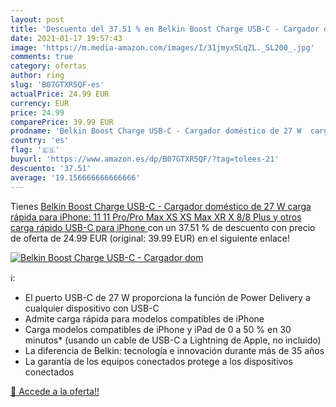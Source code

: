 ```yaml
---
layout: post
title: 'Descuento del 37.51 % en Belkin Boost Charge USB-C - Cargador dom'
date: 2021-01-17 19:57:43
image: 'https://m.media-amazon.com/images/I/31jmyxSLqZL._SL200_.jpg'
comments: true
category: ofertas
author: ring
slug: 'B07GTXR5QF-es'
actualPrice: 24.99 EUR
currency: EUR
price: 24.99
comparePrice: 39.99 EUR
prodname: 'Belkin Boost Charge USB-C - Cargador doméstico de 27 W  carga rápida para iPhone: 11  11 Pro/Pro Max  XS  XS Max  XR  X  8/8 Plus y otros  carga rápido USB-C para iPhone '
country: 'es'
flag: '🇪🇸'
buyurl: 'https://www.amazon.es/dp/B07GTXR5QF/?tag=tolees-21'
descuento: '37.51'
average: '19.156666666666666'
---
```


Tienes [Belkin Boost Charge USB-C - Cargador doméstico de 27 W  carga rápida para iPhone: 11  11 Pro/Pro Max  XS  XS Max  XR  X  8/8 Plus y otros  carga rápido USB-C para iPhone ](https://www.amazon.es/dp/B07GTXR5QF/?tag=tolees-21) con un 37.51 % de descuento con precio de oferta de 24.99 EUR (original: 39.99 EUR) en el siguiente enlace!

[![Belkin Boost Charge USB-C - Cargador dom](https://m.media-amazon.com/images/I/31jmyxSLqZL._SL200_.jpg)](https://www.amazon.es/dp/B07GTXR5QF/?tag=tolees-21)

ℹ️:

- El puerto USB-C de 27 W proporciona la función de Power Delivery a cualquier dispositivo con USB-C
- Admite carga rápida para modelos compatibles de iPhone
- Carga modelos compatibles de iPhone y iPad de 0 a 50 % en 30 minutos* (usando un cable de USB-C a Lightning de Apple, no incluido)
- La diferencia de Belkin: tecnología e innovación durante más de 35 años
- La garantía de los equipos conectados protege a los dispositivos conectados

[🛒 Accede a la oferta!!](https://www.amazon.es/dp/B07GTXR5QF/?tag=tolees-21)
